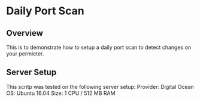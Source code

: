 # Daily Port Scan

## Overview
This is to demonstrate how to setup a daily port scan to detect changes on your permieter.

## Server Setup
This scritp was tested on the following server setup:
Provider: Digital Ocean
OS: Ubuntu 16.04
Size: 1 CPU / 512 MB RAM
